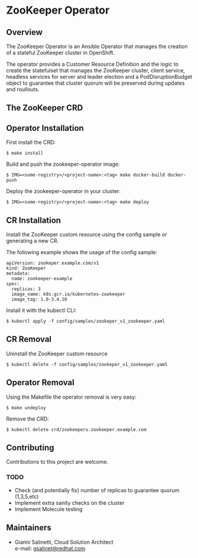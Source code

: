 # ZooKeeper Operator

## Overview
The ZooKeeper Operator is an Ansible Operator that manages the creation of a 
stateful ZooKeeper cluster in OpenShift.

The operator provides a Customer Resource Definition and the logic to create
the statefulset that manages the ZooKeeper cluster, client service,
headless services for server and leader election and a PodDisruptionBudget 
object to guarantee that cluster quorum will be preserved during updates and
roullouts.


## The ZooKeeper CRD

## Operator Installation
First install the CRD:
```
$ make install
```

Build and push the zookeeper-operator image:
```
$ IMG=<some-registry>/<project-name>:<tag> make docker-build docker-push
```

Deploy the zookeeper-operator in your cluster:
```
$ IMG=<some-registry>/<project-name>:<tag> make deploy
```

## CR Installation
Install the ZooKeeper custom resource using the config sample or generating 
a new CR.

The following example shows the usage of the config sample:
```
apiVersion: zookeper.example.com/v1
kind: ZooKeeper
metadata:
  name: zookeeper-example
spec:
  replicas: 3
  image_name: k8s.gcr.io/kubernetes-zookeeper
  image_tag: 1.0-3.4.10
```

Install it with the kubectl CLI:
```
$ kubectl apply -f config/samples/zookeper_v1_zookeeper.yaml
```

## CR Removal
Uninstall the ZooKeeper custom resource
```
$ kubectl delete -f config/samples/zookeper_v1_zookeeper.yaml
```

## Operator Removal
Using the Makefile the operator removal is very easy:
```
$ make undeploy
```

Remove the CRD:
```
$ kubectl delete crd/zookeepers.zookeeper.example.com
```

## Contributing
Contributions to this project are welcome.

### TODO
- Check (and potentially fix) number of replicas to guarantee quorum (1,3,5,etc)
- Implement extra sanity checks on the cluster
- Implement Molecule testing

## Maintainers
- Gianni Salinetti, Cloud Solution Architect  
  e-mail: <gsalinet@redhat.com>


